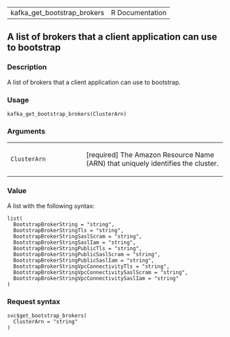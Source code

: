 <table style="width: 100%;">
<tbody>
<tr class="odd">
<td>kafka_get_bootstrap_brokers</td>
<td style="text-align: right;">R Documentation</td>
</tr>
</tbody>
</table>

## A list of brokers that a client application can use to bootstrap

### Description

A list of brokers that a client application can use to bootstrap.

### Usage

    kafka_get_bootstrap_brokers(ClusterArn)

### Arguments

<table>
<colgroup>
<col style="width: 35%" />
<col style="width: 65%" />
</colgroup>
<tbody>
<tr class="odd">
<td><code
id="kafka_get_bootstrap_brokers_:_ClusterArn">ClusterArn</code></td>
<td><p>[required] The Amazon Resource Name (ARN) that uniquely
identifies the cluster.</p></td>
</tr>
</tbody>
</table>

### Value

A list with the following syntax:

    list(
      BootstrapBrokerString = "string",
      BootstrapBrokerStringTls = "string",
      BootstrapBrokerStringSaslScram = "string",
      BootstrapBrokerStringSaslIam = "string",
      BootstrapBrokerStringPublicTls = "string",
      BootstrapBrokerStringPublicSaslScram = "string",
      BootstrapBrokerStringPublicSaslIam = "string",
      BootstrapBrokerStringVpcConnectivityTls = "string",
      BootstrapBrokerStringVpcConnectivitySaslScram = "string",
      BootstrapBrokerStringVpcConnectivitySaslIam = "string"
    )

### Request syntax

    svc$get_bootstrap_brokers(
      ClusterArn = "string"
    )
